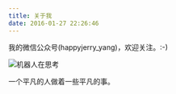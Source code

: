 ```yaml
---
title: 关于我
date: 2016-01-27 22:26:46
---
```




我的微信公众号(happyjerry_yang)，欢迎关注。:-)

![机器人在思考](http://7jpsil.com1.z0.glb.clouddn.com/qrcode_for_gh_a2747902d651_258.jpg)

一个平凡的人做着一些平凡的事。
